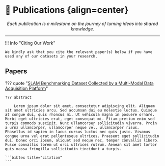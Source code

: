# 📖 Publications {align=center}

<p align="center"><i>Each publication is a milestone on the journey of turning ideas into shared knowledge.</i></p>

---

!!! info "Citing Our Work"

    We kindly ask that you cite the relevant paper(s) below if you have used any of our datasets in your research.

## Papers

??? quote "[SLAM Benchmarking Dataset Collected by a Multi-Modal Data Acquisition Platform](https://arxiv.org)"

    ??? abstract

        Lorem ipsum dolor sit amet, consectetur adipiscing elit. Aliquam sit amet ultricies arcu. Sed accumsan dui eu molestie luctus. Quisque at congue dui, quis rhoncus mi. Ut vehicula magna in posuere ornare. Morbi eget ultricies erat, eget consequat mi. Etiam pretium enim sed turpis commodo suscipit. Nunc ullamcorper sollicitudin viverra. Proin a urna ullamcorper, ullamcorper neque vel, ullamcorper risus. Phasellus id sapien in lacus cursus luctus nec quis justo. Vivamus congue urna vel erat pellentesque ultrices. Praesent eget sollicitudin dui. Donec orci ipsum, aliquet sed neque nec, tempor convallis libero. Fusce convallis lorem ut orci ultrices rutrum. Aenean sit amet tortor quis massa fringilla sollicitudin tincidunt a turpis.

    ```bibtex title="citation"
    ```
